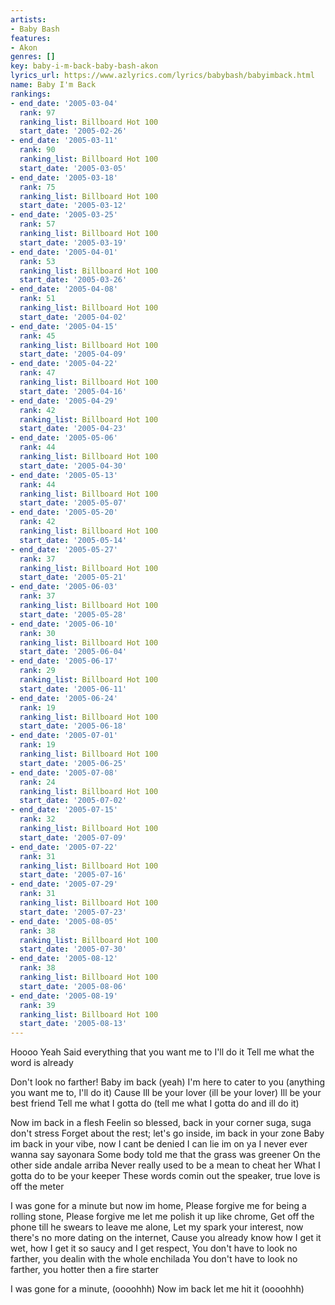 ```yaml
---
artists:
- Baby Bash
features:
- Akon
genres: []
key: baby-i-m-back-baby-bash-akon
lyrics_url: https://www.azlyrics.com/lyrics/babybash/babyimback.html
name: Baby I'm Back
rankings:
- end_date: '2005-03-04'
  rank: 97
  ranking_list: Billboard Hot 100
  start_date: '2005-02-26'
- end_date: '2005-03-11'
  rank: 90
  ranking_list: Billboard Hot 100
  start_date: '2005-03-05'
- end_date: '2005-03-18'
  rank: 75
  ranking_list: Billboard Hot 100
  start_date: '2005-03-12'
- end_date: '2005-03-25'
  rank: 57
  ranking_list: Billboard Hot 100
  start_date: '2005-03-19'
- end_date: '2005-04-01'
  rank: 53
  ranking_list: Billboard Hot 100
  start_date: '2005-03-26'
- end_date: '2005-04-08'
  rank: 51
  ranking_list: Billboard Hot 100
  start_date: '2005-04-02'
- end_date: '2005-04-15'
  rank: 45
  ranking_list: Billboard Hot 100
  start_date: '2005-04-09'
- end_date: '2005-04-22'
  rank: 47
  ranking_list: Billboard Hot 100
  start_date: '2005-04-16'
- end_date: '2005-04-29'
  rank: 42
  ranking_list: Billboard Hot 100
  start_date: '2005-04-23'
- end_date: '2005-05-06'
  rank: 44
  ranking_list: Billboard Hot 100
  start_date: '2005-04-30'
- end_date: '2005-05-13'
  rank: 44
  ranking_list: Billboard Hot 100
  start_date: '2005-05-07'
- end_date: '2005-05-20'
  rank: 42
  ranking_list: Billboard Hot 100
  start_date: '2005-05-14'
- end_date: '2005-05-27'
  rank: 37
  ranking_list: Billboard Hot 100
  start_date: '2005-05-21'
- end_date: '2005-06-03'
  rank: 37
  ranking_list: Billboard Hot 100
  start_date: '2005-05-28'
- end_date: '2005-06-10'
  rank: 30
  ranking_list: Billboard Hot 100
  start_date: '2005-06-04'
- end_date: '2005-06-17'
  rank: 29
  ranking_list: Billboard Hot 100
  start_date: '2005-06-11'
- end_date: '2005-06-24'
  rank: 19
  ranking_list: Billboard Hot 100
  start_date: '2005-06-18'
- end_date: '2005-07-01'
  rank: 19
  ranking_list: Billboard Hot 100
  start_date: '2005-06-25'
- end_date: '2005-07-08'
  rank: 24
  ranking_list: Billboard Hot 100
  start_date: '2005-07-02'
- end_date: '2005-07-15'
  rank: 32
  ranking_list: Billboard Hot 100
  start_date: '2005-07-09'
- end_date: '2005-07-22'
  rank: 31
  ranking_list: Billboard Hot 100
  start_date: '2005-07-16'
- end_date: '2005-07-29'
  rank: 31
  ranking_list: Billboard Hot 100
  start_date: '2005-07-23'
- end_date: '2005-08-05'
  rank: 38
  ranking_list: Billboard Hot 100
  start_date: '2005-07-30'
- end_date: '2005-08-12'
  rank: 38
  ranking_list: Billboard Hot 100
  start_date: '2005-08-06'
- end_date: '2005-08-19'
  rank: 39
  ranking_list: Billboard Hot 100
  start_date: '2005-08-13'
---
```



Hoooo
Yeah
Said everything that you want me to I'll do it
Tell me what the word is already 


Don't look no farther!
Baby im back (yeah)
I'm here to cater to you (anything you want me to, I'll do it)
Cause Ill be your lover (ill be your lover)
Ill be your best friend
Tell me what I gotta do (tell me what I gotta do and ill do it)


Now im back in a flesh
Feelin so blessed, back in your corner suga, suga don't stress
Forget about the rest; let's go inside, im back in your zone
Baby im back in your vibe, now I cant be denied I can lie im on ya
I never ever wanna say sayonara
Some body told me that the grass was greener
On the other side andale arriba
Never really used to be a mean to cheat her
What I gotta do to be your keeper
These words comin out the speaker, true love is off the meter




I was gone for a minute but now im home,
Please forgive me for being a rolling stone,
Please forgive me let me polish it up like chrome,
Get off the phone till he swears to leave me alone,
Let my spark your interest, now there's no more dating on the internet,
Cause you already know how I get it wet, how I get it so saucy and I get respect,
You don't have to look no farther, you dealin with the whole enchilada
You don't have to look no farther, you hotter then a fire starter




I was gone for a minute, (oooohhh) 
Now im back let me hit it (oooohhh) 





